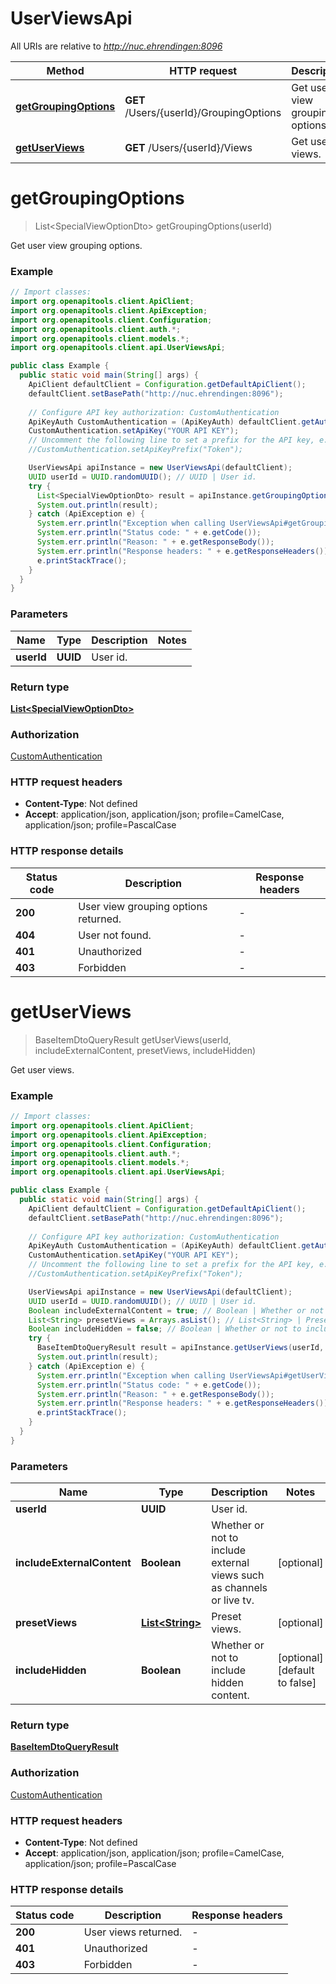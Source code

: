 # UserViewsApi

All URIs are relative to *http://nuc.ehrendingen:8096*

| Method | HTTP request | Description |
|------------- | ------------- | -------------|
| [**getGroupingOptions**](UserViewsApi.md#getGroupingOptions) | **GET** /Users/{userId}/GroupingOptions | Get user view grouping options. |
| [**getUserViews**](UserViewsApi.md#getUserViews) | **GET** /Users/{userId}/Views | Get user views. |


<a id="getGroupingOptions"></a>
# **getGroupingOptions**
> List&lt;SpecialViewOptionDto&gt; getGroupingOptions(userId)

Get user view grouping options.

### Example
```java
// Import classes:
import org.openapitools.client.ApiClient;
import org.openapitools.client.ApiException;
import org.openapitools.client.Configuration;
import org.openapitools.client.auth.*;
import org.openapitools.client.models.*;
import org.openapitools.client.api.UserViewsApi;

public class Example {
  public static void main(String[] args) {
    ApiClient defaultClient = Configuration.getDefaultApiClient();
    defaultClient.setBasePath("http://nuc.ehrendingen:8096");
    
    // Configure API key authorization: CustomAuthentication
    ApiKeyAuth CustomAuthentication = (ApiKeyAuth) defaultClient.getAuthentication("CustomAuthentication");
    CustomAuthentication.setApiKey("YOUR API KEY");
    // Uncomment the following line to set a prefix for the API key, e.g. "Token" (defaults to null)
    //CustomAuthentication.setApiKeyPrefix("Token");

    UserViewsApi apiInstance = new UserViewsApi(defaultClient);
    UUID userId = UUID.randomUUID(); // UUID | User id.
    try {
      List<SpecialViewOptionDto> result = apiInstance.getGroupingOptions(userId);
      System.out.println(result);
    } catch (ApiException e) {
      System.err.println("Exception when calling UserViewsApi#getGroupingOptions");
      System.err.println("Status code: " + e.getCode());
      System.err.println("Reason: " + e.getResponseBody());
      System.err.println("Response headers: " + e.getResponseHeaders());
      e.printStackTrace();
    }
  }
}
```

### Parameters

| Name | Type | Description  | Notes |
|------------- | ------------- | ------------- | -------------|
| **userId** | **UUID**| User id. | |

### Return type

[**List&lt;SpecialViewOptionDto&gt;**](SpecialViewOptionDto.md)

### Authorization

[CustomAuthentication](../README.md#CustomAuthentication)

### HTTP request headers

 - **Content-Type**: Not defined
 - **Accept**: application/json, application/json; profile=CamelCase, application/json; profile=PascalCase

### HTTP response details
| Status code | Description | Response headers |
|-------------|-------------|------------------|
| **200** | User view grouping options returned. |  -  |
| **404** | User not found. |  -  |
| **401** | Unauthorized |  -  |
| **403** | Forbidden |  -  |

<a id="getUserViews"></a>
# **getUserViews**
> BaseItemDtoQueryResult getUserViews(userId, includeExternalContent, presetViews, includeHidden)

Get user views.

### Example
```java
// Import classes:
import org.openapitools.client.ApiClient;
import org.openapitools.client.ApiException;
import org.openapitools.client.Configuration;
import org.openapitools.client.auth.*;
import org.openapitools.client.models.*;
import org.openapitools.client.api.UserViewsApi;

public class Example {
  public static void main(String[] args) {
    ApiClient defaultClient = Configuration.getDefaultApiClient();
    defaultClient.setBasePath("http://nuc.ehrendingen:8096");
    
    // Configure API key authorization: CustomAuthentication
    ApiKeyAuth CustomAuthentication = (ApiKeyAuth) defaultClient.getAuthentication("CustomAuthentication");
    CustomAuthentication.setApiKey("YOUR API KEY");
    // Uncomment the following line to set a prefix for the API key, e.g. "Token" (defaults to null)
    //CustomAuthentication.setApiKeyPrefix("Token");

    UserViewsApi apiInstance = new UserViewsApi(defaultClient);
    UUID userId = UUID.randomUUID(); // UUID | User id.
    Boolean includeExternalContent = true; // Boolean | Whether or not to include external views such as channels or live tv.
    List<String> presetViews = Arrays.asList(); // List<String> | Preset views.
    Boolean includeHidden = false; // Boolean | Whether or not to include hidden content.
    try {
      BaseItemDtoQueryResult result = apiInstance.getUserViews(userId, includeExternalContent, presetViews, includeHidden);
      System.out.println(result);
    } catch (ApiException e) {
      System.err.println("Exception when calling UserViewsApi#getUserViews");
      System.err.println("Status code: " + e.getCode());
      System.err.println("Reason: " + e.getResponseBody());
      System.err.println("Response headers: " + e.getResponseHeaders());
      e.printStackTrace();
    }
  }
}
```

### Parameters

| Name | Type | Description  | Notes |
|------------- | ------------- | ------------- | -------------|
| **userId** | **UUID**| User id. | |
| **includeExternalContent** | **Boolean**| Whether or not to include external views such as channels or live tv. | [optional] |
| **presetViews** | [**List&lt;String&gt;**](String.md)| Preset views. | [optional] |
| **includeHidden** | **Boolean**| Whether or not to include hidden content. | [optional] [default to false] |

### Return type

[**BaseItemDtoQueryResult**](BaseItemDtoQueryResult.md)

### Authorization

[CustomAuthentication](../README.md#CustomAuthentication)

### HTTP request headers

 - **Content-Type**: Not defined
 - **Accept**: application/json, application/json; profile=CamelCase, application/json; profile=PascalCase

### HTTP response details
| Status code | Description | Response headers |
|-------------|-------------|------------------|
| **200** | User views returned. |  -  |
| **401** | Unauthorized |  -  |
| **403** | Forbidden |  -  |

